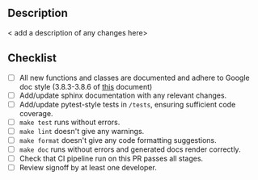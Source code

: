 ## Description

< add a description of any changes here>

## Checklist

* [ ] All new functions and classes are documented and adhere to Google doc style (3.8.3-3.8.6 of [this](http://google.github.io/styleguide/pyguide.html#383-functions-and-methods) document)
* [ ] Add/update sphinx documentation with any relevant changes.
* [ ] Add/update pytest-style tests in `/tests`, ensuring sufficient code coverage.
* [ ] `make test` runs without errors.
* [ ] `make lint` doesn't give any warnings.
* [ ] `make format` doesn't give any code formatting suggestions.
* [ ] `make doc` runs without errors and generated docs render correctly.
* [ ] Check that CI pipeline run on this PR passes all stages.
* [ ] Review signoff by at least one developer.
